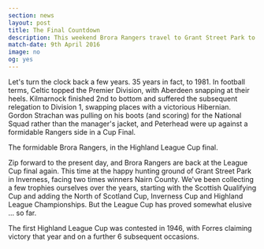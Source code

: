 ```yaml
---
section: news
layout: post
title: The Final Countdown
description: This weekend Brora Rangers travel to Grant Street Park to face Nairn County in the League Cup Final.
match-date: 9th April 2016
image: no
og: yes
---
```

Let's turn the clock back a few years. 35 years in fact, to 1981. In football terms, Celtic topped the Premier Division, with Aberdeen snapping at their heels. Kilmarnock finished 2nd to bottom and suffered the subsequent relegation to Division 1, swapping places with a victorious Hibernian. Gordon Strachan was pulling on his boots (and scoring) for the National Squad rather than the manager's jacket, and Peterhead were up against a formidable Rangers side in a Cup Final.

The formidable Brora Rangers, in the Highland League Cup final.

Zip forward to the present day, and Brora Rangers are back at the League Cup final again. This time at the happy hunting ground of Grant Street Park in Inverness, facing two times winners Nairn County. We've been collecting a few trophies ourselves over the years, starting with the Scottish Qualifying Cup and adding the North of Scotland Cup, Inverness Cup and Highland League Championships. But the League Cup has proved somewhat elusive ... so far.

The first Highland League Cup was contested in 1946, with Forres claiming victory that year and on a further 6 subsequent occasions. 